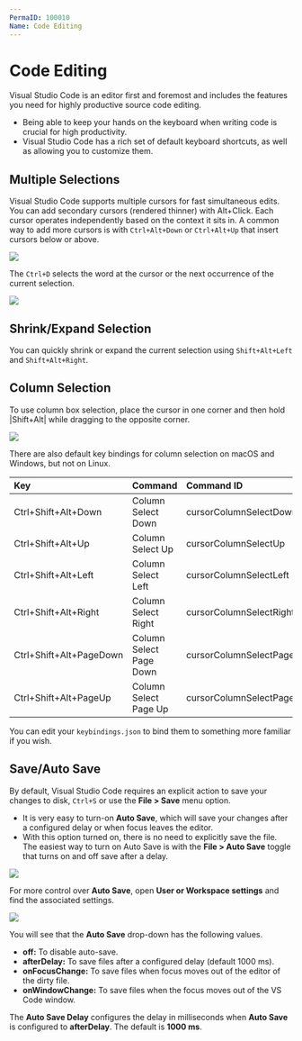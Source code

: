 ```yaml
---
PermaID: 100010
Name: Code Editing
---
```


# Code Editing

Visual Studio Code is an editor first and foremost and includes the features you need for highly productive source code editing. 

 - Being able to keep your hands on the keyboard when writing code is crucial for high productivity. 
 - Visual Studio Code has a rich set of default keyboard shortcuts, as well as allowing you to customize them.

## Multiple Selections

Visual Studio Code supports multiple cursors for fast simultaneous edits. You can add secondary cursors (rendered thinner) with Alt+Click. Each cursor operates independently based on the context it sits in. A common way to add more cursors is with `Ctrl+Alt+Down` or `Ctrl+Alt+Up` that insert cursors below or above.

<img src="https://raw.githubusercontent.com/zzzprojects/learn-orm/master/tutorials/visual-studio-code/images/code-editing-1.png">

The `Ctrl+D` selects the word at the cursor or the next occurrence of the current selection.

<img src="https://raw.githubusercontent.com/zzzprojects/learn-orm/master/tutorials/visual-studio-code/images/code-editing-2.png">

## Shrink/Expand Selection

You can quickly shrink or expand the current selection using `Shift+Alt+Left` and `Shift+Alt+Right`.

## Column Selection

To use column box selection, place the cursor in one corner and then hold |Shift+Alt| while dragging to the opposite corner.

<img src="https://raw.githubusercontent.com/zzzprojects/learn-orm/master/tutorials/visual-studio-code/images/code-editing-3.png">

There are also default key bindings for column selection on macOS and Windows, but not on Linux.

| Key                     | Command                           | Command ID                   |
|:------------------------|:----------------------------------|:-----------------------------|
|Ctrl+Shift+Alt+Down      | Column Select Down                | cursorColumnSelectDown       |
|Ctrl+Shift+Alt+Up        | Column Select Up                  | cursorColumnSelectUp         |
|Ctrl+Shift+Alt+Left      | Column Select Left                | cursorColumnSelectLeft       |
|Ctrl+Shift+Alt+Right     | Column Select Right               | cursorColumnSelectRight      |
|Ctrl+Shift+Alt+PageDown  | Column Select Page Down           | cursorColumnSelectPageDown   |
|Ctrl+Shift+Alt+PageUp    | Column Select Page Up             | cursorColumnSelectPageUp     |

You can edit your `keybindings.json` to bind them to something more familiar if you wish.

## Save/Auto Save

By default, Visual Studio Code requires an explicit action to save your changes to disk, `Ctrl+S` or use the **File > Save** menu option.

 - It is very easy to turn-on **Auto Save**, which will save your changes after a configured delay or when focus leaves the editor. 
 - With this option turned on, there is no need to explicitly save the file. The easiest way to turn on Auto Save is with the **File > Auto Save** toggle that turns on and off save after a delay.

<img src="https://raw.githubusercontent.com/zzzprojects/learn-orm/master/tutorials/visual-studio-code/images/code-editing-4.png">

For more control over **Auto Save**, open **User or Workspace settings** and find the associated settings. 

<img src="https://raw.githubusercontent.com/zzzprojects/learn-orm/master/tutorials/visual-studio-code/images/code-editing-4.png">

You will see that the **Auto Save** drop-down has the following values.

 - **off:** To disable auto-save.
 - **afterDelay:** To save files after a configured delay (default 1000 ms).
 - **onFocusChange:** To save files when focus moves out of the editor of the dirty file.
 - **onWindowChange:** To save files when the focus moves out of the VS Code window.

The **Auto Save Delay** configures the delay in milliseconds when **Auto Save** is configured to **afterDelay**. The default is **1000 ms**.
